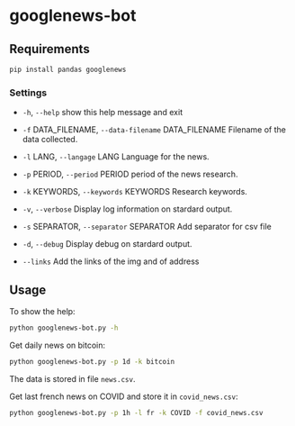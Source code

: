 # googlenews-bot

## Requirements

```bash 
pip install pandas googlenews
```

### Settings

  * `-h`, `--help`            show this help message and exit

  * `-f` DATA_FILENAME, `--data-filename` DATA_FILENAME Filename of the data collected.
			
  * `-l` LANG, `--langage` LANG Language for the news.
			
  * `-p` PERIOD, `--period` PERIOD period of the news research.
			
  * `-k` KEYWORDS, `--keywords` KEYWORDS  Research keywords.
			
  * `-v`, `--verbose`         Display log information on stardard output.
  
  * `-s` SEPARATOR, `--separator` SEPARATOR Add separator for csv file
			
  * `-d`, `--debug`           Display debug on stardard output.
  
  * `--links`               Add the links of the img and of address

## Usage

To show the help:
```bash 
python googlenews-bot.py -h
```

Get daily news on bitcoin:
```bash 
python googlenews-bot.py -p 1d -k bitcoin
```
The data is stored in file `news.csv`.

Get last french news on COVID and store it in `covid_news.csv`:
```bash 
python googlenews-bot.py -p 1h -l fr -k COVID -f covid_news.csv
```

